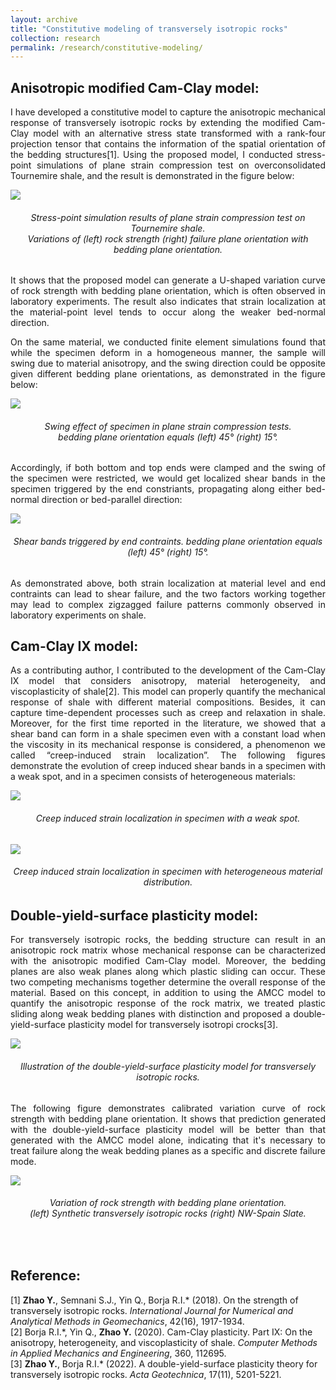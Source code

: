 ```yaml
---
layout: archive
title: "Constitutive modeling of transversely isotropic rocks"
collection: research
permalink: /research/constitutive-modeling/
---
```

## Anisotropic modified Cam-Clay model:
<p align="justify">
I have developed a constitutive model to capture the anisotropic mechanical response of transversely isotropic rocks by extending the modified Cam-Clay model with an alternative stress state transformed with a rank-four projection tensor that contains the information of the spatial orientation of the bedding structures[1]. Using the proposed model, I conducted stress-point simulations of plane strain compression test on overconsolidated Tournemire shale, and the result is demonstrated in the figure below:  
</p>
<img src="/images/AMCC_1.jpg"/>  
<h6 align="center">Stress-point simulation results of plane strain compression test on Tournemire shale. <br>
Variations of (left) rock strength (right) failure plane orientation with bedding plane orientation.  
</h6>
<p align="justify">
It shows that the proposed model can generate a U-shaped variation curve of rock strength with bedding plane orientation, which is often observed in laboratory experiments. The result also indicates that strain localization at the material-point level tends to occur along the weaker bed-normal direction.  
</p>
<p align="justify">
On the same material, we conducted finite element simulations found that while the specimen deform in a homogeneous manner, the sample will swing due to material anisotropy, and the swing direction could be opposite given different bedding plane orientations, as demonstrated in the figure below:  
</p>
<img src="/images/AMCC_2.jpg"/>    
<h6 align="center">
Swing effect of specimen in plane strain compression tests.<br>
bedding plane orientation equals (left) 45° (right) 15°.    
</h6>
<p align="justify">
Accordingly, if both bottom and top ends were clamped and the swing of the specimen were restricted, we would get localized shear bands in the specimen triggered by the end constriants, propagating along either bed-normal direction or bed-parallel direction:  
</p>
<img src="/images/AMCC_3.jpg"/>  
<h6 align="center">
Shear bands triggered by end contraints. bedding plane orientation equals (left) 45° (right) 15°.  
</h6>
<p align="justify">
As demonstrated above, both strain localization at material level and end contraints can lead to shear failure, and the two factors working together may lead to complex zigzagged failure patterns commonly observed in laboratory experiments on shale.  
</p>

## Cam-Clay IX model:
<p align="justify">
As a contributing author, I contributed to the development of the Cam-Clay IX model that considers anisotropy, material heterogeneity, and viscoplasticity of shale[2]. This model can properly quantify the mechanical response of shale with different material compositions. Besides, it can capture time-dependent processes such as creep and relaxation in shale. Moreover, for the first time reported in the literature, we showed that a shear band can form in a shale specimen even with a constant load when the viscosity in its mechanical response is considered, a phenomenon we called “creep-induced strain localization”. The following figures demonstrate the evolution of creep induced shear bands in a specimen with a weak spot, and in a specimen consists of heterogeneous materials:  
</p>
<img src="/images/CCIX_1.jpg"/>  
<h6 align="center">
Creep induced strain localization in specimen with a weak spot.  
</h6>
<img src="/images/CCIX_2.jpg"/>  
<h6 align="center">
Creep induced strain localization in specimen with heterogeneous material distribution.  
</h6>

## Double-yield-surface plasticity model:  
<p align="justify">
For transversely isotropic rocks, the bedding structure can result in an anisotropic rock matrix whose mechanical response can be characterized with the anisotropic modified Cam-Clay model. Moreover, the bedding planes are also weak planes along which plastic sliding can occur. These two competing mechanisms together determine the overall response of the material. Based on this concept, in addition to using the AMCC model to quantify the anisotropic response of the rock matrix, we treated plastic sliding along weak bedding planes with distinction and proposed a double-yield-surface plasticity model for transversely isotropi crocks[3].  
</p>
<img src="/images/DYS_1.jpg"/>  
<h6 align="center">
Illustration of the double-yield-surface plasticity model for transversely isotropic rocks.  
</h6>
<p align="justify">                 
The following figure demonstrates calibrated variation curve of rock strength with bedding plane orientation. It shows that prediction generated with the double-yield-surface plasticity model will be better than that generated with the AMCC model alone, indicating that it's necessary to treat failure along the weak bedding planes as a specific and discrete failure mode.  
</p>
<img src="/images/DYS_2.jpg"/>  
<h6 align="center">
Variation of rock strength with bedding plane orientation. <br>
(left) Synthetic transversely isotropic rocks (right) NW-Spain Slate.  
</h6>
<br>

## Reference:  
\[1\] <b>Zhao Y.</b>, Semnani S.J., Yin Q., Borja R.I.* (2018). On the strength of transversely isotropic rocks. <i>International Journal for Numerical and Analytical Methods in Geomechanics</i>, 42(16), 1917-1934.  
\[2\] Borja R.I.\*, Yin Q., <b>Zhao Y.</b> (2020). Cam-Clay plasticity. Part IX: On the anisotropy, heterogeneity, and viscoplasticity of shale. <i>Computer Methods in Applied Mechanics and Engineering</i>, 360, 112695.  
\[3\] <b>Zhao Y.</b>, Borja R.I.* (2022). A double-yield-surface plasticity theory for transversely isotropic rocks. <i>Acta Geotechnica</i>, 17(11), 5201-5221.

